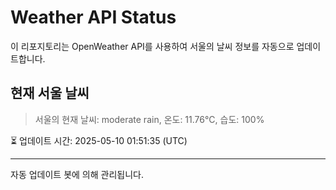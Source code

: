 
# Weather API Status

이 리포지토리는 OpenWeather API를 사용하여 서울의 날씨 정보를 자동으로 업데이트합니다.

## 현재 서울 날씨
> 서울의 현재 날씨: moderate rain, 온도: 11.76°C, 습도: 100%

⏳ 업데이트 시간: 2025-05-10 01:51:35 (UTC)

---
자동 업데이트 봇에 의해 관리됩니다.

